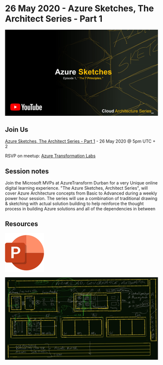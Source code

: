 # 26 May 2020 - Azure Sketches, The Architect Series - Part 1

[![](files/20200526/cover.jpg)](https://youtu.be/kWhcywZlMZ4)

## Join Us

[Azure Sketches, The Architect Series - Part 1](https://www.meetup.com/Azure-Transformation-Labs/events/270689806/) - 26 May 2020 @ 5pm UTC + 2

RSVP on meetup: [Azure Transformation Labs](https://www.meetup.com/Azure-Transformation-Labs/)

## Session notes

Join the Microsoft MVPs at AzureTransform Durban for a very Unique online digital learning experience. "The Azure Sketches, Architect Series", will cover Azure Architecture concepts from Basic to Advanced during a weekly power hour session. The series will use a combination of traditional drawing & sketching with actual solution building to help reinforce the thought process in building Azure solutions and all of the dependencies in between

## Resources

[![](files/_common/pptx.png)](files/20200602/Azure_Sketches_-_The_7_Principles.pptx)

[![](files/20200526/Azure_Sketches_-_The_7_Principles.jpg)](files/20200526/Azure_Sketches_-_The_7_Principles.jpg)
